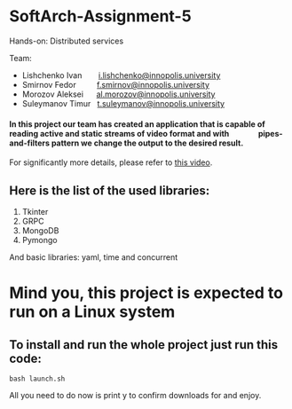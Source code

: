 # SoftArch-Assignment-5
Hands-on: Distributed services

Team: 
- Lishchenko Ivan &ensp; &ensp; &nbsp;i.lishchenko@innopolis.university
- Smirnov Fedor &ensp; &ensp; &nbsp; &nbsp;f.smirnov@innopolis.university
- Morozov Aleksei &nbsp; &nbsp; &nbsp;al.morozov@innopolis.university
- Suleymanov Timur &nbsp; t.suleymanov@innopolis.university

#### In this project our team has created an application that is capable of reading active and static streams of video format and with &ensp;&ensp;&ensp;&ensp;&ensp;&ensp;&ensp;pipes-and-filters pattern we change the output to the desired result.
For significantly more details, please refer to [this video](https://drive.google.com/file/d/1F_1-SlP0gbZVAPWjwZR_o8tx0nQBwQrM/view?usp=sharing).

## Here is the list of the used libraries:
1. Tkinter
2. GRPC
3. MongoDB
4. Pymongo

  And basic libraries: yaml, time and concurrent

# Mind you, this project is expected to run on a Linux system

## To install and run the whole project just run this code:
```
bash launch.sh
```

All you need to do now is print y to confirm downloads for and enjoy.
